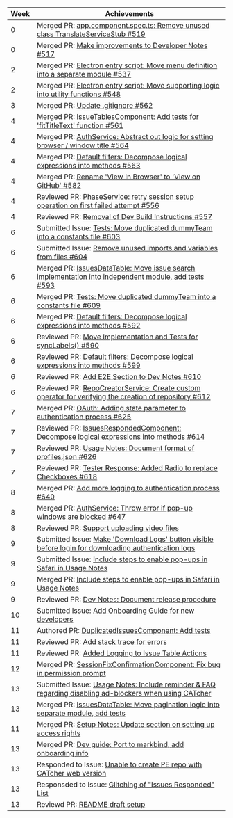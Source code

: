 Week | Achievements
---- | ------------
0 | Merged PR: [app.component.spec.ts: Remove unused class TranslateServiceStub #519](https://github.com/CATcher-org/CATcher/pull/519)
0 | Merged PR: [Make improvements to Developer Notes #517](https://github.com/CATcher-org/CATcher/pull/517)
2 | Merged PR: [Electron entry script: Move menu definition into a separate module #537](https://github.com/CATcher-org/CATcher/pull/537)
2 | Merged PR: [Electron entry script: Move supporting logic into utility functions #548](https://github.com/CATcher-org/CATcher/pull/548)
3 | Merged PR: [Update .gitignore #562](https://github.com/CATcher-org/CATcher/pull/562)
4 | Merged PR: [IssueTablesComponent: Add tests for 'fitTitleText' function #561](https://github.com/CATcher-org/CATcher/pull/561)
4 | Merged PR: [AuthService: Abstract out logic for setting browser / window title #564](https://github.com/CATcher-org/CATcher/pull/564)
4 | Merged PR: [Default filters: Decompose logical expressions into methods #563](https://github.com/CATcher-org/CATcher/pull/563)
4 | Merged PR: [Rename 'View In Browser' to 'View on GitHub' #582](https://github.com/CATcher-org/CATcher/pull/582)
4 | Reviewed PR: [PhaseService: retry session setup operation on first failed attempt #556](https://github.com/CATcher-org/CATcher/pull/556)
4 | Reviewed PR: [Removal of Dev Build Instructions #557](https://github.com/CATcher-org/CATcher/pull/557)
6 | Submitted Issue: [Tests: Move duplicated dummyTeam into a constants file #603](https://github.com/CATcher-org/CATcher/issues/603)
6 | Submitted Issue: [Remove unused imports and variables from files #604](https://github.com/CATcher-org/CATcher/issues/604)
6 | Merged PR: [IssuesDataTable: Move issue search implementation into independent module, add tests #593](https://github.com/CATcher-org/CATcher/pull/593)
6 | Merged PR: [Tests: Move duplicated dummyTeam into a constants file #609](https://github.com/CATcher-org/CATcher/pull/609)
6 | Merged PR: [Default filters: Decompose logical expressions into methods #592](https://github.com/CATcher-org/CATcher/pull/592)
6 | Reviewed PR: [Move Implementation and Tests for syncLabels() #590](https://github.com/CATcher-org/CATcher/pull/590)
6 | Reviewed PR: [Default filters: Decompose logical expressions into methods #599](https://github.com/CATcher-org/CATcher/pull/599)
6 | Reviewed PR: [Add E2E Section to Dev Notes #610](https://github.com/CATcher-org/CATcher/pull/610)
6 | Reviewed PR: [RepoCreatorService: Create custom operator for verifying the creation of repository #612](https://github.com/CATcher-org/CATcher/pull/612)
7 | Merged PR: [OAuth: Adding state parameter to authentication process #625](https://github.com/CATcher-org/CATcher/pull/625)
7 | Reviewed PR: [IssuesRespondedComponent: Decompose logical expressions into methods #614](https://github.com/CATcher-org/CATcher/pull/614)
7 | Reviewed PR: [Usage Notes: Document format of profiles.json #626](https://github.com/CATcher-org/CATcher/pull/626)
7 | Reviewed PR: [Tester Response: Added Radio to replace Checkboxes #618](https://github.com/CATcher-org/CATcher/pull/618)
8 | Merged PR: [Add more logging to authentication process #640](https://github.com/CATcher-org/CATcher/pull/640)
8 | Merged PR: [AuthService: Throw error if pop-up windows are blocked #647](https://github.com/CATcher-org/CATcher/pull/647)
8 | Reviewed PR: [Support uploading video files](https://github.com/CATcher-org/CATcher/pull/637)
9 | Submitted Issue: [Make 'Download Logs' button visible before login for downloading authentication logs](https://github.com/CATcher-org/CATcher/issues/652)
9 | Submitted Issue: [Include steps to enable pop-ups in Safari in Usage Notes](https://github.com/CATcher-org/CATcher/issues/653)
9 | Merged PR: [Include steps to enable pop-ups in Safari in Usage Notes](https://github.com/CATcher-org/CATcher/issues/653)
9 | Reviewed PR: [Dev Notes: Document release procedure](https://github.com/CATcher-org/CATcher/pull/662)
10 | Submitted Issue: [Add Onboarding Guide for new developers](https://github.com/CATcher-org/CATcher/issues/667)
11 | Authored PR: [DuplicatedIssuesComponent: Add tests](https://github.com/CATcher-org/CATcher/pull/675)
11 | Reviewed PR: [Add stack trace for errors](https://github.com/CATcher-org/CATcher/pull/682)
11 | Reviewed PR: [Added Logging to Issue Table Actions](https://github.com/CATcher-org/CATcher/pull/678)
12 | Merged PR: [SessionFixConfirmationComponent: Fix bug in permission prompt](https://github.com/CATcher-org/CATcher/issues/676)
13 | Submitted Issue: [Usage Notes: Include reminder & FAQ regarding disabling ad-blockers when using CATcher](https://github.com/CATcher-org/CATcher/issues/685)
13 | Merged PR: [IssuesDataTable: Move pagination logic into separate module, add tests](https://github.com/CATcher-org/CATcher/pull/668)
11 | Merged PR: [Setup Notes: Update section on setting up access rights](https://github.com/CATcher-org/CATcher/pull/677)
13 | Merged PR: [Dev guide: Port to markbind, add onboarding info](https://github.com/CATcher-org/catcher-org.github.io/pull/5)
13 | Responded to Issue: [Unable to create PE repo with CATcher web version](https://github.com/CATcher-org/CATcher/issues/684)
13 | Responsded to Issue: [Glitching of "Issues Responded" List](https://github.com/CATcher-org/CATcher/issues/694)
13 | Reviewd PR: [README draft setup](https://github.com/CATcher-org/catcher-org.github.io/pull/4)